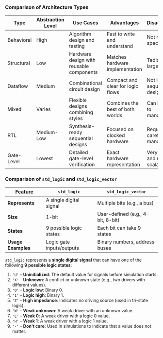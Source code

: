 ### **Comparison of Architecture Types**

| **Type**   | **Abstraction Level** | **Use Cases**                            | **Advantages**                    | **Disadvantages**                 |
| ---------- | --------------------- | ---------------------------------------- | --------------------------------- | --------------------------------- |
| Behavioral | High                  | Algorithm design and testing             | Fast to write and understand      | Not hardware-specific             |
| Structural | Low                   | Hardware design with reusable components | Matches hardware implementation   | Tedious for large designs         |
| Dataflow   | Medium                | Combinational circuit design             | Compact and clear for logic flows | Not ideal for sequential designs  |
| Mixed      | Varies                | Flexible designs combining styles        | Combines the best of both worlds  | Can be harder to manage/debug     |
| RTL        | Medium-Low            | Synthesis-ready sequential designs       | Focused on clocked hardware       | Requires careful clock management |
| Gate-Level | Lowest                | Detailed gate-level verification         | Exact hardware representation     | Very tedious and not scalable     |
### **Comparison of `std_logic` and `std_logic_vector`**

|**Feature**|**`std_logic`**|**`std_logic_vector`**|
|---|---|---|
|**Represents**|A single digital signal|Multiple bits (e.g., a bus)|
|**Size**|1-bit|User-defined (e.g., 4-bit, 8-bit)|
|**States**|9 possible logic states|Each bit can take 9 states|
|**Usage Examples**|Logic gate inputs/outputs|Binary numbers, address buses|
`std_logic` represents a **single digital signal** that can have one of the following **9 possible logic states**:

1. `'U'` - **Uninitialized**: The default value for signals before simulation starts.
2. `'X'` - **Unknown**: A conflict or unknown state (e.g., two drivers with different values).
3. `'0'` - **Logic low**: Binary 0.
4. `'1'` - **Logic high**: Binary 1.
5. `'Z'` - **High impedance**: Indicates no driving source (used in tri-state logic).
6. `'W'` - **Weak unknown**: A weak driver with an unknown value.
7. `'L'` - **Weak 0**: A weak driver with a logic 0 value.
8. `'H'` - **Weak 1**: A weak driver with a logic 1 value.
9. `'-'` - **Don't care**: Used in simulations to indicate that a value does not matter.